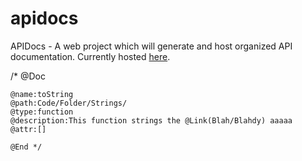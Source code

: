 apidocs
=======

APIDocs - A web project which will generate and host organized API documentation. Currently hosted <a href=https://apidocs-jslone.rhcloud.com/>here</a>.

/* @Doc
  
    @name:toString
    @path:Code/Folder/Strings/
    @type:function
    @description:This function strings the @Link(Blah/Blahdy) aaaaa
    @attr:[]

    @End */
